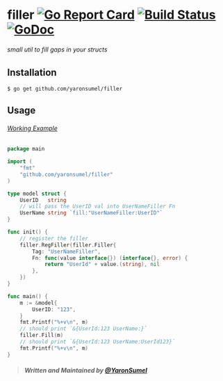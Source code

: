 # filler [![Go Report Card](https://goreportcard.com/badge/github.com/yaronsumel/filler)](https://goreportcard.com/report/github.com/yaronsumel/filler) [![Build Status](https://travis-ci.org/yaronsumel/grapes.svg?branch=master)](https://travis-ci.org/yaronsumel/grapes) [![GoDoc](https://godoc.org/github.com/yaronsumel/filler?status.svg)](https://godoc.org/github.com/yaronsumel/filler)
###### small util to fill gaps in your structs 

Installation
------
```bash
$ go get github.com/yaronsumel/filler
```

Usage
------

###### [Working Example](https://github.com/yaronsumel/filler/blob/master/example/example.go)
```go
package main

import (
	"fmt"
	"github.com/yaronsumel/filler"
)

type model struct {
	UserID   string
	// will pass the UserID val into UserNameFiller Fn
	UserName string `fill:"UserNameFiller:UserID"`
}

func init() {
	// register the filler
	filler.RegFiller(filler.Filler{
		Tag: "UserNameFiller",
		Fn: func(value interface{}) (interface{}, error) {
			return "UserId" + value.(string), nil
		},
	})
}

func main() {
	m := &model{
		UserID: "123",
	}
	fmt.Printf("%+v\n", m)
	// should print `&{UserId:123 UserName:}`
	filler.Fill(m)
	// should print `&{UserId:123 UserName:UserId123}`
	fmt.Printf("%+v\n", m)
}

```

> ##### Written and Maintained by [@YaronSumel](https://twitter.com/yaronsumel) #####
